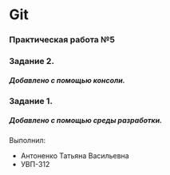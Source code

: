 # Git
### Практическая работа №5

### Задание 2.
##### Добавлено с помощью консоли.

### Задание 1.
##### Добавлено с помощью среды разработки.

Выполнил:
* Антоненко Татьяна Васильевна
* УВП-312
